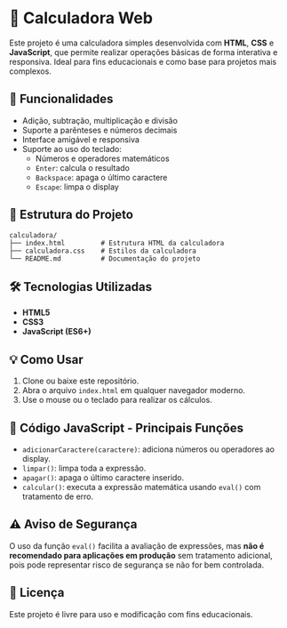 # 🧮 Calculadora Web

Este projeto é uma calculadora simples desenvolvida com **HTML**, **CSS** e **JavaScript**, que permite realizar operações básicas de forma interativa e responsiva. Ideal para fins educacionais e como base para projetos mais complexos.

## 🚀 Funcionalidades

- Adição, subtração, multiplicação e divisão  
- Suporte a parênteses e números decimais  
- Interface amigável e responsiva  
- Suporte ao uso do teclado:
  - Números e operadores matemáticos
  - `Enter`: calcula o resultado
  - `Backspace`: apaga o último caractere
  - `Escape`: limpa o display

## 📂 Estrutura do Projeto

```plaintext
calculadora/
├── index.html         # Estrutura HTML da calculadora
├── calculadora.css    # Estilos da calculadora
└── README.md          # Documentação do projeto
```

## 🛠️ Tecnologias Utilizadas

- **HTML5**  
- **CSS3**  
- **JavaScript (ES6+)**

## 💡 Como Usar

1. Clone ou baixe este repositório.
2. Abra o arquivo `index.html` em qualquer navegador moderno.
3. Use o mouse ou o teclado para realizar os cálculos.

## 🧩 Código JavaScript - Principais Funções

- `adicionarCaractere(caractere)`: adiciona números ou operadores ao display.
- `limpar()`: limpa toda a expressão.
- `apagar()`: apaga o último caractere inserido.
- `calcular()`: executa a expressão matemática usando `eval()` com tratamento de erro.

## ⚠️ Aviso de Segurança

O uso da função `eval()` facilita a avaliação de expressões, mas **não é recomendado para aplicações em produção** sem tratamento adicional, pois pode representar risco de segurança se não for bem controlada.

## 📄 Licença

Este projeto é livre para uso e modificação com fins educacionais.
